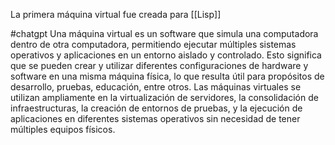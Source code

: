 La primera máquina virtual fue creada para [[Lisp]]

  #chatgpt
Una máquina virtual es un software que simula una computadora dentro de otra computadora, permitiendo ejecutar múltiples sistemas operativos y aplicaciones en un entorno aislado y controlado. Esto significa que se pueden crear y utilizar diferentes configuraciones de hardware y software en una misma máquina física, lo que resulta útil para propósitos de desarrollo, pruebas, educación, entre otros. Las máquinas virtuales se utilizan ampliamente en la virtualización de servidores, la consolidación de infraestructuras, la creación de entornos de pruebas, y la ejecución de aplicaciones en diferentes sistemas operativos sin necesidad de tener múltiples equipos físicos.